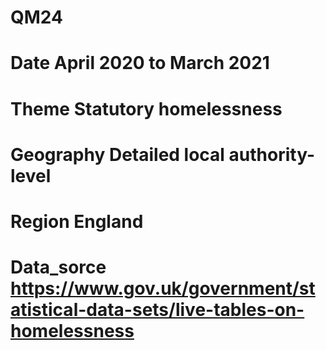 # QM24

# Date	April 2020 to March 2021	
# Theme	Statutory homelessness	
# Geography	Detailed local authority-level	
# Region	England	
# Data_sorce	https://www.gov.uk/government/statistical-data-sets/live-tables-on-homelessness	
		
